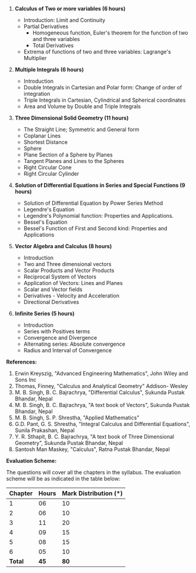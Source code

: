 1. **Calculus of Two or more variables (6 hours)**
    * Introduction: Limit and Continuity
    * Partial Derivatives
        * Homogeneous function, Euler's theorem for the function of two and three variables
        * Total Derivatives
    * Extrema of functions of two and three variables: Lagrange's Multiplier
    
2. **Multiple Integrals (6 hours)**
    * Introduction
    * Double Integrals in Cartesian and Polar form: Change of order of integration
    * Triple Integrals in Cartesian, Cylindrical and Spherical coordinates
    * Area and Volume by Double and Triple Integrals

3. **Three Dimensional Solid Geometry (11 hours)**
    * The Straight Line; Symmetric and General form
    * Coplanar Lines
    * Shortest Distance
    * Sphere
    * Plane Section of a Sphere by Planes
    * Tangent Planes and Lines to the Spheres
    * Right Circular Cone 
    * Right Circular Cylinder

4. **Solution of Differential Equations in Series and Special Functions (9 hours)**
    * Solution of Differential Equation by Power Series Method
    * Legendre's Equation
    * Legendre's Polynomial function: Properties and Applications.
    * Bessel's Equation
    * Bessel's Function of First and Second kind: Properties and Applications

5. **Vector Algebra and Calculus (8 hours)**
    * Introduction
    * Two and Three dimensional vectors
    * Scalar Products and Vector Products
    * Reciprocal System of Vectors
    * Application of Vectors: Lines and Planes
    * Scalar and Vector fields
    * Derivatives - Velocity and Acceleration
    * Directional Derivatives

6. **Infinite Series (5 hours)**
    * Introduction
    * Series with Positives terms
    * Convergence and Divergence 
    * Alternating series: Absolute convergence
    * Radius and Interval of Convergence

**References:**

1. Erwin Kreyszig, "Advanced Engineering Mathematics", John Wiley and Sons Inc
2. Thomas, Finney, "Calculus and Analytical Geometry" Addison- Wesley
3. M. B. Singh, B. C. Bajrachrya, "Differential Calculus", Sukunda Pustak Bhandar, Nepal
4. M. B. Singh, B. C. Bajrachrya, "A text book of Vectors", Sukunda Pustak Bhandar, Nepal
5. M. B. Singh, S. P. Shrestha, "Applied Mathematics"
6. G.D. Pant, G. S. Shrestha, "Integral Calculus and Differential Equations", Sunila Prakashan, Nepal
7. Y. R. Sthapit, B. C. Bajrachrya, "A text book of Three Dimensional Geometry", Sukunda Pustak Bhandar, Nepal
8. Santosh Man Maskey, "Calculus", Ratna Pustak Bhandar, Nepal

**Evaluation Scheme:**

The questions will cover all the chapters in the syllabus. The evaluation scheme will be as indicated in the table below:

| Chapter   | Hours  | Mark Distribution (*) |
| --------- | ------ | --------------------- |
| 1         | 06     | 10                    |
| 2         | 06     | 10                    |
| 3         | 11     | 20                    |
| 4         | 09     | 15                    |
| 5         | 08     | 15                    |
| 6         | 05     | 10                    |
| **Total** | **45** | **80**                |

